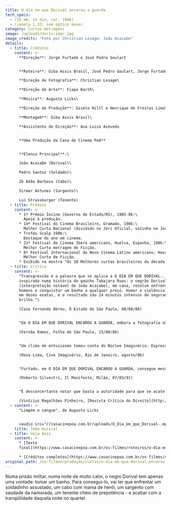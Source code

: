 ```yaml
---
title: O dia em que Dorival encarou a guarda
tech_specs:
  - (35 mm, 14 min, cor, 1986)
  - (janela 1.33, som óptico mono)
category: Curtas-metragens
image: /uploads/doriv-imgr.jpg
image_credits: "Foto por Christian Lesage: João Acaiabe"
details:
  - title: Créditos
    content: >-
      **Direção**: Jorge Furtado e José Pedro Goulart


      **Roteiro**: Giba Assis Brasil, José Pedro Goulart, Jorge Furtado e Ana Luiza Azevedo\

      **Direção de Fotografia**: Christian Lesage\

      **Direção de Arte**: Fiapo Barth\

      **Música**: Augusto Licks\

      **Direção de Produção**: Gisele Hiltl e Henrique de Freitas Lima\

      **Montagem**: Giba Assis Brasil\

      **Assistente de Direção**: Ana Luiza Azevedo


      **Uma Produção da Casa de Cinema PoA**


      **Elenco Principal**:\

      João Acaiabe (Dorival)\

      Pedro Santos (Soldado)\

      Zé Adão Barbosa (Cabo)\

      Sirmar Antunes (Sargento)\

      Lui Strassburger (Tenente)
  - title: Prêmios
    content: >-
      * 1º Prêmio Iecine (Governo do Estado/RS), 1985-86:\
        Apoio à produção.
      * 14º Festival do Cinema Brasileiro, Gramado, 1986:\
        Melhor Curta Nacional (dividido no Júri Oficial, sozinho no Júri Popular e no Prêmio da Crítica), Melhor Ator de Curta (João Acaiabe) e mais 4 prêmios regionais (Melhor Filme, Melhor Direção, Melhor Fotografia e Melhor Montagem).
      * Troféu Scalp 1986:\
        Destaque do ano em cinema.
      * 21º Festival de Cinema Ibero americano, Huelva, Espanha, 1986:\
        Melhor Curta metragem de Ficção.
      * 8º Festival Internacional do Novo Cinema Latino americano, Havana, Cuba, 1986:\
        Melhor Curta de Ficção.
      * Exibido na mostra "Os 10 Melhores curtas brasileiros da década de 80", no Cineclube Estação Botafogo, Rio de Janeiro, 1990.
  - title: Crítica
    content: >-
      "Transgressão é a palavra que se aplica a O DIA EM QUE DORIVAL...,
      inspirado numa história do gaúcho Tabajara Ruas: o negrão Dorival
      (interpretação notável de João Acaiabe), em cana, resolve enfrentar os
      homens e conquistar um banho a qualquer preço. Humor e violência cruzam se
      em doses exatas, e o resultado são 14 minutos intensos de segurança e
      brilho."\

      (Caio Fernando Abreu, O Estado de São Paulo, 08/08/86)


      "Em O DIA EM QUE DORIVAL ENCAROU A GUARDA, embora a fotografia não avance para o lado fantasista, sente-se (...) uma marcação forte, e principalmente um certo preciosismo nos enquadramentos que produz uma imagem potente. (...) Também possui um universo ficcional realista, apesar do jogo inteligente com a citação textual, por onde passam King Kong, farwest e 'Casablanca'."\

      (Fernão Ramos, Folha de São Paulo, 15/08/86)


      "Um clima de entusiasmo tomou conta do Núcleo Imaginário. Expressões como 'genial', 'demais', 'fantástico' pontuaram a discussão. E não era para menos. Tínhamos acabado de assistir O DIA EM QUE DORIVAL ENCAROU A GUARDA. Pra quem já estava até se resignando com tão limitada dieta cinematográfica, o filme foi um prato farto e um verdadeiro banho de cinema. (...) A música, a fotografia, a iluminação e a direção são excelentes. (...) O trabalho de João Acaiabe na construção do prisioneiro Dorival é primoroso. DORIVAL espelha, enfim, o trabalho coletivo de artistas e técnicos que cresceram sob o signo da repressão, foram influenciados pelo cinema americano e pela televisão e souberam assimilar e devolver tudo isso com um espírito crítico aguçado."\

      (Rosa Lima, Cine Imaginário, Rio de Janeiro, agosto/86)


      "Furtado, em O DIA EM QUE DORIVAL ENCAROU A GUARDA, consegue mesmo inserir King Kong e Tex Willer em um curta sobre prisão e racismo, sobre a estupidez burocrática e a repressão carcerária. É um Zemeckis jovem."\

      (Roberto Silvestri, Il Manifesto, Milão, 07/03/91)


      "É desconcertante notar que basta a autoridade para que se acate passivamente a uma ordem ou crie-se um direito. No filme, obedece-se a uma ordem sem se saber sua fonte e fundamentos. A 'ideologia burocrática' não consegue ir além de si mesma, esgotando-se e mostrando sua verdadeira natureza. (...) Triste ironia: o prisioneiro tem seu pedido tragicamente atendido! Vemos, quando encurralada, a "ideologia burocrática" mostrar seu autoritarismo e violência. A truculência, no filme, é escancarada."\

      (Vinícius Magalhães Pinheiro, [Revista Crítica do Direito](http://www.criticadodireito.com.br/home/o-dia-em-que-dorival-encarou-a-guarda), 27/06/2011)
  - content: >-
      "Limpem o sangue", de Augusto Licks


      <audio src="//casacinepoa.com.br/uploads/O_Dia_em_que_Dorival-.mp3" controls />
    title: Tema musical
  - title: Veja mais
    content: >-
      * [Texto
      final](https://www.casacinepoa.com.br/os-filmes/roteiros/o-dia-em-que-dorival-encarou-guarda-texto-final.html)[](/uploads/O_Dia_em_que_Dorival-.mp3)

      * [Créditos completos](https://www.casacinepoa.com.br/os-filmes/créditos/o-dia-em-que-dorival-encarou-guarda.html)
original_path: /os-filmes/produção/curtas/o-dia-em-que-dorival-encarou-guarda.html
---
```

Numa prisão militar, numa noite de muito calor, o negro Dorival tem apenas uma vontade: tomar um banho. Para consegui-lo, vai ter que enfrentar um soldadinho assustado, um cabo com mania de herói, um sargento com saudade da namorada, um tenente cheio de prepotência - e acabar com a tranqüilidade daquela noite no quartel.
